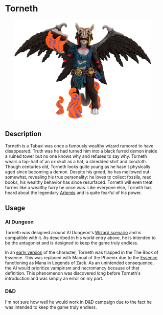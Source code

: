 # Torneth

<img src="../imgs/torneth.png" width="450" style="display: block;margin-left: auto;margin-right: auto;">

## Description

Torneth is a Tabaxi was once a famously wealthy wizard rumored to have disappeared. Truth was he had turned him into a black furred demon inside a ruined tower but no one knows why and refuses to say why. Torneth wears a top-half of an ox skull as a hat, a shredded shirt and loincloth. Though centuries old, Torneth looks quite young as he hasn't physically aged since becoming a demon. Despite his greed, he has mellowed out somewhat, revealing his true personality: he loves to collect fossils, read books, his wealthy behavior has since resurfaced. Torneth will even treat furries like a wealthy furry he once was. Like everyone else, Torneth has heard about the legendary [Artemis](artemis.md) and is quite fearful of his power.

## Usage

### AI Dungeon

Torneth was designed around AI Dungeon's [Wizard scenario](https://ai-dungeon.fandom.com/wiki/Default_Scenario#Fantasy) and is compatible with it. As described in his world entry above, he is intended to be the antagonist and is designed to keep the game truly endless.

In an [early version](https://www.furaffinity.net/view/41439402/) of the character, Torneth was trapped in the The Book of Essence. This was replaced with Manual of the Phoenix due to the [Essence](./../essence.md) functioning as Mana in Legends of Zack. As an unintended consequence, the AI would prioritize vampirism and necromancy because of that definition. This phenomenon was discovered long before Torneth's introduction and was simply an error on my part.

### D&D

I'm not sure how well he would work in D&D campaign due to the fact he was intended to keep the game truly endless.
